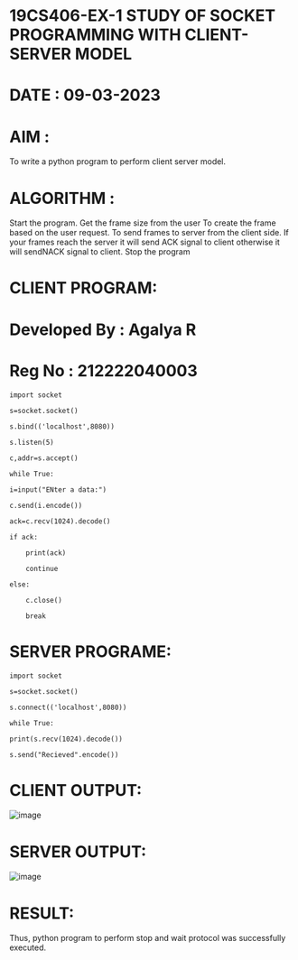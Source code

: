 # 19CS406-EX-1 STUDY OF SOCKET PROGRAMMING WITH CLIENT-SERVER MODEL

# DATE : 09-03-2023
# AIM :
To write a python program to perform client server model.

# ALGORITHM :

Start the program.
Get the frame size from the user
To create the frame based on the user request.
To send frames to server from the client side.
If your frames reach the server it will send ACK signal to client otherwise it will sendNACK signal to client.
Stop the program
# CLIENT PROGRAM:
# Developed By : Agalya R
# Reg No : 212222040003
```
import socket

s=socket.socket()

s.bind(('localhost',8080))

s.listen(5)

c,addr=s.accept()

while True:

i=input("ENter a data:")

c.send(i.encode())

ack=c.recv(1024).decode()

if ack:

	print(ack)

	continue

else:

	c.close()

	break
  ```
# SERVER PROGRAME:
```
import socket

s=socket.socket()

s.connect(('localhost',8080))

while True:

print(s.recv(1024).decode())

s.send("Recieved".encode())
```
# CLIENT OUTPUT:
![image](https://github.com/sujathamohankumar/19CS406-EX-1/assets/119394395/92aa6c84-d22e-4a31-ac20-960c78bcf618)


# SERVER OUTPUT:
![image](https://github.com/sujathamohankumar/19CS406-EX-1/assets/119394395/2d348829-0155-4e43-a988-297c9dd8779f)


# RESULT:
Thus, python program to perform stop and wait protocol was successfully executed.
